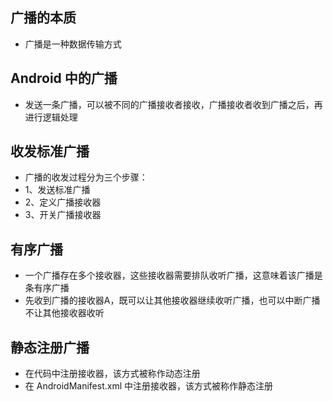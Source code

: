 ## 广播的本质
* 广播是一种数据传输方式

## Android 中的广播
* 发送一条广播，可以被不同的广播接收者接收，广播接收者收到广播之后，再进行逻辑处理

## 收发标准广播
* 广播的收发过程分为三个步骤：
* 1、发送标准广播
* 2、定义广播接收器
* 3、开关广播接收器

## 有序广播
* 一个广播存在多个接收器，这些接收器需要排队收听广播，这意味着该广播是条有序广播
* 先收到广播的接收器A，既可以让其他接收器继续收听广播，也可以中断广播不让其他接收器收听

## 静态注册广播
* 在代码中注册接收器，该方式被称作动态注册
* 在 AndroidManifest.xml 中注册接收器，该方式被称作静态注册